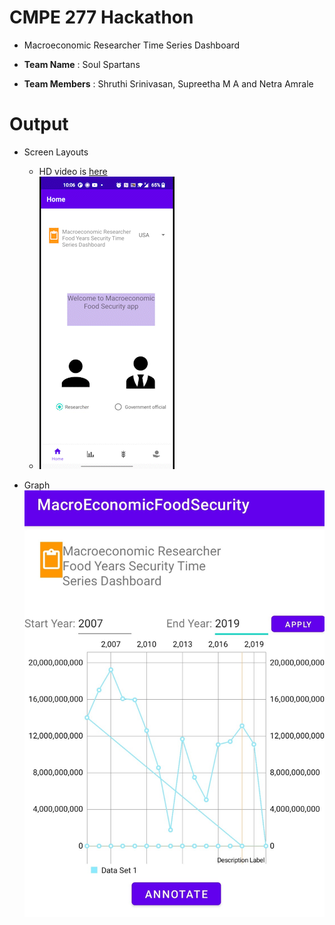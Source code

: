 # CMPE 277 Hackathon

- Macroeconomic Researcher Time Series Dashboard

- <b>Team Name</b> : Soul Spartans
- <b> Team Members</b> : Shruthi Srinivasan, Supreetha M A and Netra Amrale


# Output
- Screen Layouts
  - HD video is [here](OUTPUT/Video/screenlayouts.mp4)
  - ![GIF](OUTPUT/GIF//screenlayouts_AdobeCreativeCloudExpress.gif)

- Graph
    ![image](OUTPUT/images/chart.jpg)